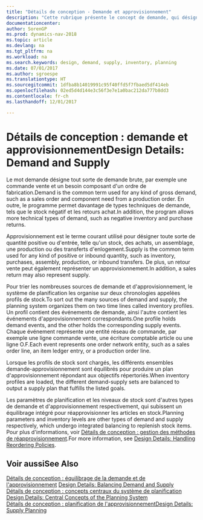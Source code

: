 ```yaml
---
title: "Détails de conception - Demande et approvisionnement"
description: "Cette rubrique présente le concept de demande, qui désigne toute sorte de demande brute, par exemple une commande vente et un besoin composant d'un ordre de fabrication."
documentationcenter: 
author: SorenGP
ms.prod: dynamics-nav-2018
ms.topic: article
ms.devlang: na
ms.tgt_pltfrm: na
ms.workload: na
ms.search.keywords: design, demand, supply, inventory, planning
ms.date: 07/01/2017
ms.author: sgroespe
ms.translationtype: HT
ms.sourcegitcommit: 1dfba8b14019991c95f40ffd5f7fbaed5df414eb
ms.openlocfilehash: 02ed5d4d144e3c56f3e7e1a0bac212da777b8dd3
ms.contentlocale: fr-ch
ms.lasthandoff: 12/01/2017

---
```

# <a name="design-details-demand-and-supply"></a><span data-ttu-id="fd759-103">Détails de conception : demande et approvisionnement</span><span class="sxs-lookup"><span data-stu-id="fd759-103">Design Details: Demand and Supply</span></span>
<span data-ttu-id="fd759-104">Le mot demande désigne tout sorte de demande brute, par exemple une commande vente et un besoin composant d'un ordre de fabrication.</span><span class="sxs-lookup"><span data-stu-id="fd759-104">Demand is the common term used for any kind of gross demand, such as a sales order and component need from a production order.</span></span> <span data-ttu-id="fd759-105">En outre, le programme permet davantage de types techniques de demande, tels que le stock négatif et les retours achat.</span><span class="sxs-lookup"><span data-stu-id="fd759-105">In addition, the program allows more technical types of demand, such as negative inventory and purchase returns.</span></span>  
  
<span data-ttu-id="fd759-106">Approvisionnement est le terme courant utilisé pour désigner toute sorte de quantité positive ou d'entrée, telle qu'un stock, des achats, un assemblage, une production ou des transferts d'enlogement.</span><span class="sxs-lookup"><span data-stu-id="fd759-106">Supply is the common term used for any kind of positive or inbound quantity, such as inventory, purchases, assembly, production, or inbound transfers.</span></span> <span data-ttu-id="fd759-107">De plus, un retour vente peut également représenter un approvisionnement.</span><span class="sxs-lookup"><span data-stu-id="fd759-107">In addition, a sales return may also represent supply.</span></span>  
  
<span data-ttu-id="fd759-108">Pour trier les nombreuses sources de demande et d'approvisionnement, le système de planification les organise sur deux chronologies appelées profils de stock.</span><span class="sxs-lookup"><span data-stu-id="fd759-108">To sort out the many sources of demand and supply, the planning system organizes them on two time lines called inventory profiles.</span></span> <span data-ttu-id="fd759-109">Un profil contient des événements de demande, ainsi l'autre contient les événements d'approvisionnement correspondants.</span><span class="sxs-lookup"><span data-stu-id="fd759-109">One profile holds demand events, and the other holds the corresponding supply events.</span></span> <span data-ttu-id="fd759-110">Chaque événement représente une entité réseau de commande, par exemple une ligne commande vente, une écriture comptable article ou une ligne O.F.</span><span class="sxs-lookup"><span data-stu-id="fd759-110">Each event represents one order network entity, such as a sales order line, an item ledger entry, or a production order line.</span></span>  
  
<span data-ttu-id="fd759-111">Lorsque les profils de stock sont chargés, les différents ensembles demande-approvisionnement sont équilibrés pour produire un plan d'approvisionnement répondant aux objectifs répertoriés.</span><span class="sxs-lookup"><span data-stu-id="fd759-111">When inventory profiles are loaded, the different demand-supply sets are balanced to output a supply plan that fulfills the listed goals.</span></span>  
  
<span data-ttu-id="fd759-112">Les paramètres de planification et les niveaux de stock sont d'autres types de demande et d'approvisionnement respectivement, qui subissent un équilibrage intégré pour réapprovisionner les articles en stock.</span><span class="sxs-lookup"><span data-stu-id="fd759-112">Planning parameters and inventory levels are other types of demand and supply respectively, which undergo integrated balancing to replenish stock items.</span></span> <span data-ttu-id="fd759-113">Pour plus d'informations, voir [Détails de conception : gestion des méthodes de réapprovisionnement](design-details-handling-reordering-policies.md).</span><span class="sxs-lookup"><span data-stu-id="fd759-113">For more information, see [Design Details: Handling Reordering Policies](design-details-handling-reordering-policies.md).</span></span>  
  
## <a name="see-also"></a><span data-ttu-id="fd759-114">Voir aussi</span><span class="sxs-lookup"><span data-stu-id="fd759-114">See Also</span></span>  
<span data-ttu-id="fd759-115">[Détails de conception : équilibrage de la demande et de l'approvisionnement](design-details-balancing-demand-and-supply.md) </span><span class="sxs-lookup"><span data-stu-id="fd759-115">[Design Details: Balancing Demand and Supply](design-details-balancing-demand-and-supply.md) </span></span>  
<span data-ttu-id="fd759-116">[Détails de conception : concepts centraux du système de planification](design-details-central-concepts-of-the-planning-system.md) </span><span class="sxs-lookup"><span data-stu-id="fd759-116">[Design Details: Central Concepts of the Planning System](design-details-central-concepts-of-the-planning-system.md) </span></span>  
[<span data-ttu-id="fd759-117">Détails de conception : planification de l'approvisionnement</span><span class="sxs-lookup"><span data-stu-id="fd759-117">Design Details: Supply Planning</span></span>](design-details-supply-planning.md)
